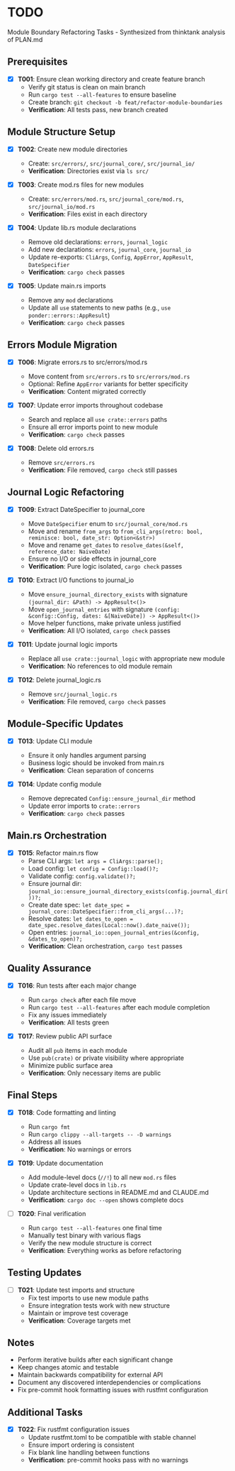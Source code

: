 # TODO

Module Boundary Refactoring Tasks - Synthesized from thinktank analysis of PLAN.md

## Prerequisites
- [x] **T001**: Ensure clean working directory and create feature branch
  - Verify git status is clean on main branch
  - Run `cargo test --all-features` to ensure baseline
  - Create branch: `git checkout -b feat/refactor-module-boundaries`
  - **Verification**: All tests pass, new branch created

## Module Structure Setup
- [x] **T002**: Create new module directories
  - Create: `src/errors/`, `src/journal_core/`, `src/journal_io/`
  - **Verification**: Directories exist via `ls src/`

- [x] **T003**: Create mod.rs files for new modules  
  - Create: `src/errors/mod.rs`, `src/journal_core/mod.rs`, `src/journal_io/mod.rs`
  - **Verification**: Files exist in each directory

- [x] **T004**: Update lib.rs module declarations
  - Remove old declarations: `errors`, `journal_logic`
  - Add new declarations: `errors`, `journal_core`, `journal_io`
  - Update re-exports: `CliArgs`, `Config`, `AppError`, `AppResult`, `DateSpecifier`
  - **Verification**: `cargo check` passes

- [x] **T005**: Update main.rs imports
  - Remove any `mod` declarations
  - Update all `use` statements to new paths (e.g., `use ponder::errors::AppResult`)
  - **Verification**: `cargo check` passes

## Errors Module Migration
- [x] **T006**: Migrate errors.rs to src/errors/mod.rs
  - Move content from `src/errors.rs` to `src/errors/mod.rs`
  - Optional: Refine `AppError` variants for better specificity
  - **Verification**: Content migrated correctly

- [x] **T007**: Update error imports throughout codebase
  - Search and replace all `use crate::errors` paths
  - Ensure all error imports point to new module
  - **Verification**: `cargo check` passes

- [x] **T008**: Delete old errors.rs
  - Remove `src/errors.rs`
  - **Verification**: File removed, `cargo check` still passes

## Journal Logic Refactoring
- [x] **T009**: Extract DateSpecifier to journal_core
  - Move `DateSpecifier` enum to `src/journal_core/mod.rs`
  - Move and rename `from_args` to `from_cli_args(retro: bool, reminisce: bool, date_str: Option<&str>)`
  - Move and rename `get_dates` to `resolve_dates(&self, reference_date: NaiveDate)`
  - Ensure no I/O or side effects in journal_core
  - **Verification**: Pure logic isolated, `cargo check` passes

- [x] **T010**: Extract I/O functions to journal_io
  - Move `ensure_journal_directory_exists` with signature `(journal_dir: &Path) -> AppResult<()>`
  - Move `open_journal_entries` with signature `(config: &config::Config, dates: &[NaiveDate]) -> AppResult<()>`
  - Move helper functions, make private unless justified
  - **Verification**: All I/O isolated, `cargo check` passes

- [x] **T011**: Update journal logic imports
  - Replace all `use crate::journal_logic` with appropriate new module
  - **Verification**: No references to old module remain

- [x] **T012**: Delete journal_logic.rs
  - Remove `src/journal_logic.rs`
  - **Verification**: File removed, `cargo check` passes

## Module-Specific Updates
- [x] **T013**: Update CLI module
  - Ensure it only handles argument parsing
  - Business logic should be invoked from main.rs
  - **Verification**: Clean separation of concerns

- [x] **T014**: Update config module
  - Remove deprecated `Config::ensure_journal_dir` method
  - Update error imports to `crate::errors`
  - **Verification**: `cargo check` passes

## Main.rs Orchestration
- [x] **T015**: Refactor main.rs flow
  - Parse CLI args: `let args = CliArgs::parse();`
  - Load config: `let config = Config::load()?;`
  - Validate config: `config.validate()?;`
  - Ensure journal dir: `journal_io::ensure_journal_directory_exists(config.journal_dir())?;`
  - Create date spec: `let date_spec = journal_core::DateSpecifier::from_cli_args(...)?;`
  - Resolve dates: `let dates_to_open = date_spec.resolve_dates(Local::now().date_naive());`
  - Open entries: `journal_io::open_journal_entries(&config, &dates_to_open)?;`
  - **Verification**: Clean orchestration, `cargo test` passes

## Quality Assurance
- [x] **T016**: Run tests after each major change
  - Run `cargo check` after each file move
  - Run `cargo test --all-features` after each module completion
  - Fix any issues immediately
  - **Verification**: All tests green

- [x] **T017**: Review public API surface
  - Audit all `pub` items in each module
  - Use `pub(crate)` or private visibility where appropriate
  - Minimize public surface area
  - **Verification**: Only necessary items are public

## Final Steps
- [x] **T018**: Code formatting and linting
  - Run `cargo fmt`
  - Run `cargo clippy --all-targets -- -D warnings`
  - Address all issues
  - **Verification**: No warnings or errors

- [x] **T019**: Update documentation
  - Add module-level docs (`//!`) to all new `mod.rs` files
  - Update crate-level docs in `lib.rs`
  - Update architecture sections in README.md and CLAUDE.md
  - **Verification**: `cargo doc --open` shows complete docs

- [ ] **T020**: Final verification
  - Run `cargo test --all-features` one final time
  - Manually test binary with various flags
  - Verify the new module structure is correct
  - **Verification**: Everything works as before refactoring

## Testing Updates
- [ ] **T021**: Update test imports and structure
  - Fix test imports to use new module paths
  - Ensure integration tests work with new structure
  - Maintain or improve test coverage
  - **Verification**: Coverage targets met

## Notes
- Perform iterative builds after each significant change
- Keep changes atomic and testable
- Maintain backwards compatibility for external API
- Document any discovered interdependencies or complications
- Fix pre-commit hook formatting issues with rustfmt configuration

## Additional Tasks
- [x] **T022**: Fix rustfmt configuration issues
  - Update rustfmt.toml to be compatible with stable channel
  - Ensure import ordering is consistent
  - Fix blank line handling between functions
  - **Verification**: pre-commit hooks pass with no warnings